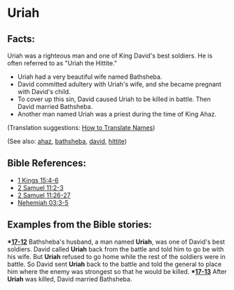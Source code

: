 # Uriah #

## Facts: ##

Uriah was a righteous man and one of King David's best soldiers. He is often referred to as "Uriah the Hittite."

* Uriah had a very beautiful wife named Bathsheba.
* David committed adultery with Uriah's wife, and she became pregnant with David's child.
* To cover up this sin, David caused Uriah to be killed in battle. Then David married Bathsheba.
* Another man named Uriah was a priest during the time of King Ahaz.

(Translation suggestions: [How to Translate Names](https://git.door43.org/Door43/en-ta-translate-vol1/src/master/content/translate_names.md))

(See also: [ahaz](../other/ahaz.md), [bathsheba](../other/bathsheba.md), [david](../other/david.md), [hittite](../other/hittite.md))

## Bible References: ##

* [1 Kings 15:4-6](https://door43.org/en/bible/notes/1ki/15/04)
* [2 Samuel 11:2-3](https://door43.org/en/bible/notes/2sa/11/02)
* [2 Samuel 11:26-27](https://door43.org/en/bible/notes/2sa/11/26)
* [Nehemiah 03:3-5](https://door43.org/en/bible/notes/neh/03/03)

## Examples from the Bible stories: ##

  __*[17-12](https://door43.org/en/obs/notes/frames/17-12)__ Bathsheba's husband, a man named __Uriah__, was one of David's best soldiers. David called __Uriah__ back from the battle and told him to go be with his wife. But __Uriah__ refused to go home while the rest of the soldiers were in battle. So David sent __Uriah__ back to the battle and told the general to place him where the enemy was strongest so that he would be killed.
  __*[17-13](https://door43.org/en/obs/notes/frames/17-13)__ After __Uriah__ was killed, David married Bathsheba.




